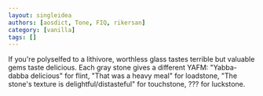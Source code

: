 ```yaml
---
layout: singleidea
authors: [aosdict, Tone, FIQ, rikersan]
category: [vanilla]
tags: []
---
```

If you're polyselfed to a lithivore, worthless glass tastes terrible but valuable gems taste delicious. Each gray stone gives a different YAFM: "Yabba-dabba delicious" for flint, "That was a heavy meal" for loadstone, "The stone's texture is delightful/distasteful" for touchstone, ??? for luckstone.
